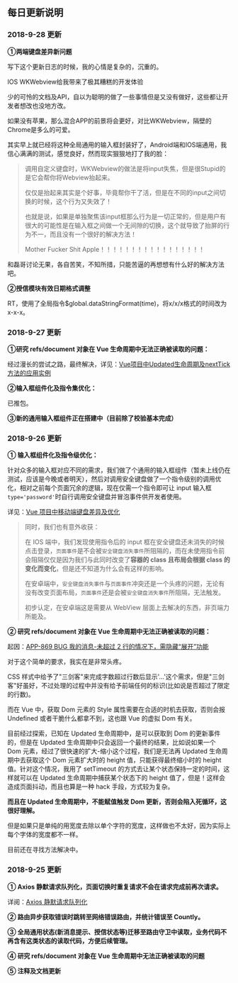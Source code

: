 ## 每日更新说明

### 2018-9-28 更新

**①两端键盘差异新问题**

写下这个更新日志的时候，我的心情是复杂的，沉重的。

IOS WKWebview给我带来了极其糟糕的开发体验

少的可怜的文档及API，自以为聪明的做了一些事情但是又没有做好，这些都让开发者想改也没地方改。

如果没有苹果，那么混合APP的前景将会更好，对比WKWebview，隔壁的Chrome是多么的可爱。

其实早上就已经将这种全局通用的输入框封装好了，Android端和IOS端通用，我信心满满的测试，感觉良好，然而现实狠狠地打了我的脸：

> 调用自定义键盘时，WKWebview的做法是将input失焦，但是很Stupid的是它会帮你将Webview抬起来。
>
> 仅仅是抬起来其实是个好事，毕竟帮你干了活，但是在不同的input之间切换的时候，这个行为又失效了！
>
> 也就是说，如果是单独聚焦该input框那么行为是一切正常的，但是用户有很大的可能性是在输入框之间做一个无间隙的切换，这个就导致了抬屏的行为不一，而且没有一个很好的解决方法！
>
> Mother Fucker Shit Apple！！！！！！！！！！！！！！！！！

和磊哥讨论无果，各自苦笑，不知所措，只能苦逼的再想想有什么好的解决方法吧。

**②授信模块有效日期格式调整**

RT，使用了全局指令$global.dataStringFormat(time)，将x/x/x格式的时间改为x-x-x。

### 2018-9-27 更新

**①研究 refs/document 对象在 Vue 生命周期中无法正确被读取的问题：**

经过漫长的尝试之路，最终解决，详见：[Vue项目中Updated生命周期及nextTick方法的应用实例](https://meteorocc.github.io/MyBlog/Blog/Vue/Vue%E9%A1%B9%E7%9B%AE%E4%B8%ADUpdated%E7%94%9F%E5%91%BD%E5%91%A8%E6%9C%9F%E5%8F%8AnextTick%E6%96%B9%E6%B3%95%E7%9A%84%E5%BA%94%E7%94%A8%E5%AE%9E%E4%BE%8B/)

**②输入框组件化及指令集优化：**

已推包。

**③新的通用输入框组件正在搭建中（目前除了校验基本完成）**

### 2018-9-26 更新

**① 输入框组件化及指令级优化：**

针对众多的输入框对应不同的需求，我们做了个通用的输入框组件（暂未上线仍在测试，应该是今晚或者明天），然后对调用安全键盘做了一个指令级别的调用优化，相对之前每个页面冗余的逻辑，现在仅需一个指令即可让 input 输入框`type='password'`时自行调用安全键盘并冒泡事件供开发者使用。

详见：[Vue 项目中移动端键盘差异及优化](https://meteorocc.github.io/MyBlog/Blog/Vue/Vue%E7%A7%BB%E5%8A%A8%E7%AB%AF%E9%94%AE%E7%9B%98%E8%A1%8C%E4%B8%BA%E4%BC%98%E5%8C%96/)

> 同时，我们也有意外收获：
>
> 在 IOS 端中，我们发现使用指令后的 input 框在安全键盘还未消失的时候点击登录，`页面事件`是不会被`安全键盘消失事件`所阻隔的，而在未使用指令前会阻隔仅仅是因为我们与此同时改变了**容器的 class 且布局会根据 class 的变化而变化**，但是还不知道为什么会有这样的影响。
>
> 在安卓端中，`安全键盘消失事件`与`页面事件`冲突还是一个头疼的问题，无论有没有改变页面布局，`页面事件`还是会被`安全键盘消失事件`所阻隔，无法触发。
>
> 初步认定，在安卓端这是需要从 WebView 层面上去解决的东西，非页端力所能及。

**② 研究 refs/document 对象在 Vue 生命周期中无法正确被读取的问题：**

起因：[APP-869 BUG 我的消息-未超过 2 行的情况下，需隐藏“展开”功能](http://jira.finsquirrel.com/browse/APP-869)

对于这个简单的要求，我实在是非常头疼。

CSS 样式中给予了"三剑客"来完成字数超过行数后显示'...'这个需求，但是"三剑客"好虽好，不过处理的过程中并没有给予前端任何的标识(比如说是否超过了限定的行数)。

而在 Vue 中，获取 Dom 元素的 Style 属性需要在合适的时机去获取，否则会报 Undefined 或者干脆什么都拿不到，这也跟 Vue 的虚拟 Dom 有关。

目前经过探索，已知在 Updated 生命周期中，是可以获取到 Dom 的更新事件的，但是在 Updated 生命周期中只会返回一个最终的结果，比如说如果一个 Dom 元素，经过了很快速的扩大-缩小这个过程，我们是无法再 Updated 生命周期中去获取这个 Dom 元素扩大时的 height 值，只能获得最终缩小时的 height 值。针对这个情况，我用了 setTimeout 的方式去让某个状态保持一定的时间，这样就可以在 Updated 生命周期中捕获某个状态下的 height 值了，但是！这样会造成页面抖动，而且也算是一种 hack 手段，方式较为复杂。

**而且在 Updated 生命周期中，不能赋值触发 Dom 更新，否则会陷入死循环，这很好理解。**

但是如果只是单纯的用宽度去除以单个字符的宽度，这样做也不太好，因为实际上每个字体的宽度都不一样。

目前还在寻找方法解决中。

### 2018-9-25 更新

**① Axios 静默请求队列化，页面切换时重复请求不会在请求完成前再次请求。**

详阅：[Axios 静默请求队列化](https://meteorocc.github.io/MyBlog/Blog/Axios/Axios%E9%9D%99%E9%BB%98%E8%AF%B7%E6%B1%82%E9%98%9F%E5%88%97%E5%8C%96/)

**② 路由异步获取错误时跳转至网络错误路由，并统计错误至 Countly。**

**③ 全局通用状态(新消息提示、授信状态等)迁移至路由守卫中读取，业务代码不再含有这类状态的读取代码，方便后续管理。**

**④ 研究 refs/document 对象在 Vue 生命周期中无法正确被读取的问题**

**⑤ 注释及文档更新**